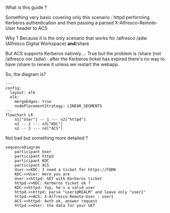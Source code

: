 What is this guide ?

Something very basic covering only this scenario : httpd performing Kerberos authentication and then passing a parsed X-Alfresco-Remote-User header to ACS


Why ?
Because it is the only scenario that works for /alfresco /adw (Alfresco Digital Workspace) **and**/share

But ACS supports Kerberos natively.... 
True but the problem is /share (not /alfresco nor /adw) : after the Kerberos ticket has expired there's no way to have /share to renew it unless we restart the webapp.


So, the diagram is?
```mermaid
---
config:
  layout: elk
  elk:
    mergeEdges: true
    nodePlacementStrategy: LINEAR_SEGMENTS
---
flowchart LR
    n1["User"] -- 1 --- n2["httpd"]
    n2 -- 2 --- n3["KDC"]
    n2 -- 3 --- n4["ACS"]

```


Not bad but something more detailed ?
```mermaid
sequenceDiagram
    participant User
    participant httpd
    participant KDC
    participant ACS
    User->>KDC: I need a ticket for https://FQDN
    KDC->>User: Here you are
    User->>httpd: GET with Kerberos ticket
    httpd->>KDC: Kerberos ticket ok ?
    KDC->>httpd: Yup, he's a valid user
    httpd->>httpd: parse "user1@REALM" and leave only "user1"
    httpd->>ACS: X-Alfresco-Remote-User : user1
    ACS->>httpd: Auth ok, answer request
    httpd->>User: the data for your GET
```
